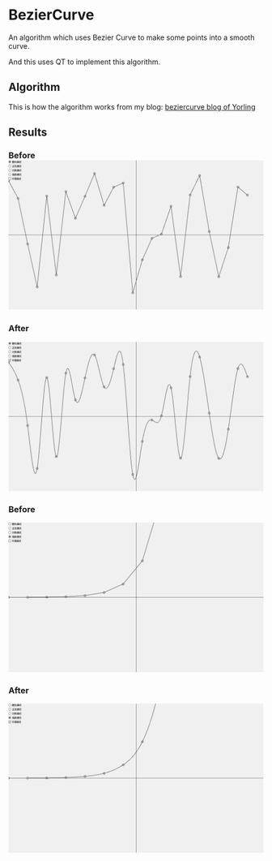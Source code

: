 # BezierCurve
An algorithm which uses Bezier Curve to make some points into a smooth curve.

And this uses QT to implement this algorithm.

## Algorithm

This is how the algorithm works from my blog: [beziercurve blog of Yorling](http://blog.shallowcloud.com/beziercurve.html)

## Results
### Before![Pic2](https://github.com/shallowclouds/BezierCurve/blob/master/2.png?raw=true)

### After

![Pic1](https://github.com/shallowclouds/BezierCurve/blob/master/1.png?raw=true)  

### Before

![Pic4](https://github.com/shallowclouds/BezierCurve/blob/master/4.png?raw=true)

### After

![Pic3](https://github.com/shallowclouds/BezierCurve/blob/master/3.png?raw=true)
  